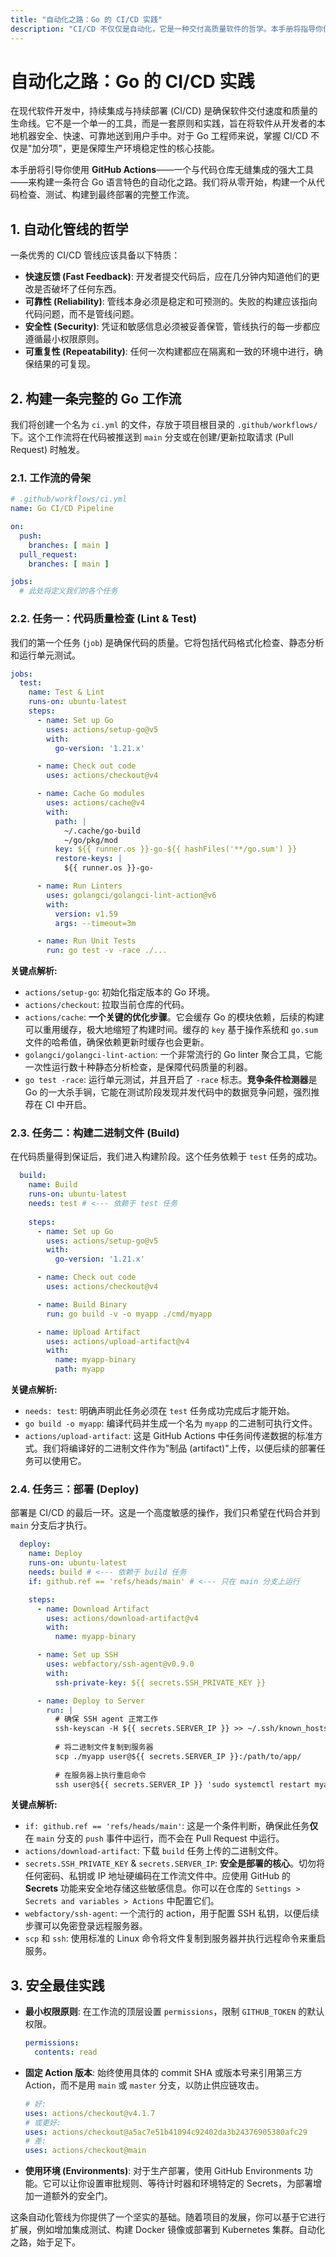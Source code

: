 ```yaml
---
title: "自动化之路：Go 的 CI/CD 实践"
description: "CI/CD 不仅仅是自动化，它是一种交付高质量软件的哲学。本手册将指导你使用 GitHub Actions 构建一条强大、高效且安全的 Go 自动化管线，从代码提交到生产部署。"
---
```


# 自动化之路：Go 的 CI/CD 实践

在现代软件开发中，持续集成与持续部署 (CI/CD) 是确保软件交付速度和质量的生命线。它不是一个单一的工具，而是一套原则和实践，旨在将软件从开发者的本地机器安全、快速、可靠地送到用户手中。对于 Go 工程师来说，掌握 CI/CD 不仅是"加分项"，更是保障生产环境稳定性的核心技能。

本手册将引导你使用 **GitHub Actions**——一个与代码仓库无缝集成的强大工具——来构建一条符合 Go 语言特色的自动化之路。我们将从零开始，构建一个从代码检查、测试、构建到最终部署的完整工作流。

## 1. 自动化管线的哲学

一条优秀的 CI/CD 管线应该具备以下特质：
- **快速反馈 (Fast Feedback)**: 开发者提交代码后，应在几分钟内知道他们的更改是否破坏了任何东西。
- **可靠性 (Reliability)**: 管线本身必须是稳定和可预测的。失败的构建应该指向代码问题，而不是管线问题。
- **安全性 (Security)**: 凭证和敏感信息必须被妥善保管，管线执行的每一步都应遵循最小权限原则。
- **可重复性 (Repeatability)**: 任何一次构建都应在隔离和一致的环境中进行，确保结果的可复现。

## 2. 构建一条完整的 Go 工作流

我们将创建一个名为 `ci.yml` 的文件，存放于项目根目录的 `.github/workflows/` 下。这个工作流将在代码被推送到 `main` 分支或在创建/更新拉取请求 (Pull Request) 时触发。

### 2.1. 工作流的骨架

```yaml
# .github/workflows/ci.yml
name: Go CI/CD Pipeline

on:
  push:
    branches: [ main ]
  pull_request:
    branches: [ main ]

jobs:
  # 此处将定义我们的各个任务
```

### 2.2. 任务一：代码质量检查 (Lint & Test)

我们的第一个任务 (`job`) 是确保代码的质量。它将包括代码格式化检查、静态分析和运行单元测试。

```yaml
jobs:
  test:
    name: Test & Lint
    runs-on: ubuntu-latest
    steps:
      - name: Set up Go
        uses: actions/setup-go@v5
        with:
          go-version: '1.21.x'

      - name: Check out code
        uses: actions/checkout@v4

      - name: Cache Go modules
        uses: actions/cache@v4
        with:
          path: |
            ~/.cache/go-build
            ~/go/pkg/mod
          key: ${{ runner.os }}-go-${{ hashFiles('**/go.sum') }}
          restore-keys: |
            ${{ runner.os }}-go-

      - name: Run Linters
        uses: golangci/golangci-lint-action@v6
        with:
          version: v1.59
          args: --timeout=3m

      - name: Run Unit Tests
        run: go test -v -race ./...
```
**关键点解析:**
- `actions/setup-go`: 初始化指定版本的 Go 环境。
- `actions/checkout`: 拉取当前仓库的代码。
- `actions/cache`: **一个关键的优化步骤**。它会缓存 Go 的模块依赖，后续的构建可以重用缓存，极大地缩短了构建时间。缓存的 `key` 基于操作系统和 `go.sum` 文件的哈希值，确保依赖更新时缓存也会更新。
- `golangci/golangci-lint-action`: 一个非常流行的 Go linter 聚合工具，它能一次性运行数十种静态分析检查，是保障代码质量的利器。
- `go test -race`: 运行单元测试，并且开启了 `-race` 标志。**竞争条件检测器**是 Go 的一大杀手锏，它能在测试阶段发现并发代码中的数据竞争问题，强烈推荐在 CI 中开启。

### 2.3. 任务二：构建二进制文件 (Build)

在代码质量得到保证后，我们进入构建阶段。这个任务依赖于 `test` 任务的成功。

```yaml
  build:
    name: Build
    runs-on: ubuntu-latest
    needs: test # <--- 依赖于 test 任务
    
    steps:
      - name: Set up Go
        uses: actions/setup-go@v5
        with:
          go-version: '1.21.x'

      - name: Check out code
        uses: actions/checkout@v4

      - name: Build Binary
        run: go build -v -o myapp ./cmd/myapp

      - name: Upload Artifact
        uses: actions/upload-artifact@v4
        with:
          name: myapp-binary
          path: myapp
```
**关键点解析:**
- `needs: test`: 明确声明此任务必须在 `test` 任务成功完成后才能开始。
- `go build -o myapp`: 编译代码并生成一个名为 `myapp` 的二进制可执行文件。
- `actions/upload-artifact`: 这是 GitHub Actions 中任务间传递数据的标准方式。我们将编译好的二进制文件作为"制品 (artifact)"上传，以便后续的部署任务可以使用它。

### 2.4. 任务三：部署 (Deploy)

部署是 CI/CD 的最后一环。这是一个高度敏感的操作，我们只希望在代码合并到 `main` 分支后才执行。

```yaml
  deploy:
    name: Deploy
    runs-on: ubuntu-latest
    needs: build # <--- 依赖于 build 任务
    if: github.ref == 'refs/heads/main' # <--- 只在 main 分支上运行

    steps:
      - name: Download Artifact
        uses: actions/download-artifact@v4
        with:
          name: myapp-binary

      - name: Set up SSH
        uses: webfactory/ssh-agent@v0.9.0
        with:
          ssh-private-key: ${{ secrets.SSH_PRIVATE_KEY }}

      - name: Deploy to Server
        run: |
          # 确保 SSH agent 正常工作
          ssh-keyscan -H ${{ secrets.SERVER_IP }} >> ~/.ssh/known_hosts
          
          # 将二进制文件复制到服务器
          scp ./myapp user@${{ secrets.SERVER_IP }}:/path/to/app/
          
          # 在服务器上执行重启命令
          ssh user@${{ secrets.SERVER_IP }} 'sudo systemctl restart myapp.service'
```
**关键点解析:**
- `if: github.ref == 'refs/heads/main'`: 这是一个条件判断，确保此任务**仅**在 `main` 分支的 `push` 事件中运行，而不会在 Pull Request 中运行。
- `actions/download-artifact`: 下载 `build` 任务上传的二进制文件。
- `secrets.SSH_PRIVATE_KEY` & `secrets.SERVER_IP`: **安全是部署的核心**。切勿将任何密码、私钥或 IP 地址硬编码在工作流文件中。应使用 GitHub 的 **Secrets** 功能来安全地存储这些敏感信息。你可以在仓库的 `Settings > Secrets and variables > Actions` 中配置它们。
- `webfactory/ssh-agent`: 一个流行的 action，用于配置 SSH 私钥，以便后续步骤可以免密登录远程服务器。
- `scp` 和 `ssh`: 使用标准的 Linux 命令将文件复制到服务器并执行远程命令来重启服务。

## 3. 安全最佳实践

- **最小权限原则**: 在工作流的顶层设置 `permissions`，限制 `GITHUB_TOKEN` 的默认权限。
  ```yaml
  permissions:
    contents: read
  ```
- **固定 Action 版本**: 始终使用具体的 commit SHA 或版本号来引用第三方 Action，而不是用 `main` 或 `master` 分支，以防止供应链攻击。
  ```yaml
  # 好:
  uses: actions/checkout@v4.1.7 
  # 或更好:
  uses: actions/checkout@a5ac7e51b41094c92402da3b24376905380afc29
  # 差:
  uses: actions/checkout@main
  ```
- **使用环境 (Environments)**: 对于生产部署，使用 GitHub Environments 功能。它可以让你设置审批规则、等待计时器和环境特定的 Secrets，为部署增加一道额外的安全门。

这条自动化管线为你提供了一个坚实的基础。随着项目的发展，你可以基于它进行扩展，例如增加集成测试、构建 Docker 镜像或部署到 Kubernetes 集群。自动化之路，始于足下。

